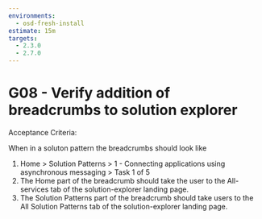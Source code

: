 ```yaml
---
environments:
  - osd-fresh-install
estimate: 15m
targets:
  - 2.3.0
  - 2.7.0
---
```


# G08 - Verify addition of breadcrumbs to solution explorer

Acceptance Criteria:

When in a soluton pattern the breadcrumbs should look like

1. Home > Solution Patterns > 1 - Connecting applications using asynchronous messaging > Task 1 of 5
2. The Home part of the breadcrumb should take the user to the All-services tab of the solution-explorer landing page.
3. The Solution Patterns part of the breadcrumb should take users to the All Solution Patterns tab of the solution-explorer landing page.
